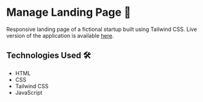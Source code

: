 # Manage Landing Page 📄
Responsive landing page of a fictional startup built using Tailwind CSS.
Live version of the application is available [here](https://av2001.github.io/manage-landing-page/).

## Technologies Used 🛠️
- HTML
- CSS
- Tailwind CSS
- JavaScript
